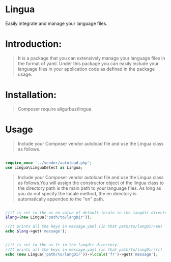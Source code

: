 # Lingua
Easily integrate and manage your language files.

# Introduction:
> It is a package that you can extensively manage your language files in the format of yaml. Under this package you can easily include your language files in your application code as defined in the package usage.

# Installation:
> Composer require aligurbuz/lingua

# Usage

> Include your Composer vendor autoload file and use the Lingua class as follows.

```php

require_once '../vendor/autoload.php';
use Lingua\LinguaDetect as Lingua;

```

> Include your Composer vendor autoload file and use the Lingua class as follows.You will assign the constructor object of the lingua class to the directory path
                                                                                 is the main path to your language files. As long as you do not specify the locale method, the en directory is automatically appended to the "en" path.

```php

//it is set to the as en value of default locale in the langdir directory.
$lang=(new Lingua('path/to/langDir'));

//It prints all the keys in message.yaml (in that path/to/langDir/en)
echo $lang->get('message');


```

```php

//it is set to the as fr in the langdir directory.
//It prints all the keys in message.yaml (in that path/to/langDir/fr)
echo (new Lingua('path/to/langDir'))->locale('fr')->get('message');

```